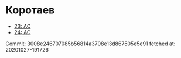 # Коротаев
- [23: AC](23.md)
- [24: AC](24.md)

Commit: 3008e246707085b56814a3708e13d867505e5e91
 fetched at: 20201027-191726
